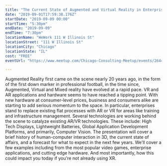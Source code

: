 ```yaml
---
title: "The Current State of Augmented and Virtual Reality in Enterprise and Daily Life"
date: "2019-09-01T17:59:38.176Z"
startDate: "2019-09-09 00:00"
startTime: "5:30pm"
endDate: "2019-09-09"
endTime: "7:30pm"
locationName: "WeWork 111 W Illinois St"
locationStreet: "111 W Illinois St"
locationCity: "Chicago"
locationState: "IL"
cost: "FREE"
eventUrl: "https://www.meetup.com/Chicago-Consulting-Meetup/events/264457147/"

---
```


Augmented Reality first came on the scene nearly 20 years ago, in the form of the first down marker in professional football, in the time since, Augmented, Virtual and Mixed reality have evolved at a rapid pace. VR and AR applications and hardware seems to have reached a tipping point. With new hardware at consumer-level prices, business and consumers alike are starting to add serious momentum to the space. In particular, enterprises stand to replace existing flat processes with AR or VR for areas like training and infrastructure management. Several technologies are working behind the scene to catalyze existing AR/VR technologies. These include: High Tech Displays, Lightweight Batteries, Global Application Development Platforms, and primarily, Computer Vision. The presentation will cover a brief history of human-computer interaction in 3D, the current state of affairs, and a forecast for what to expect in the next few years. We'll cover a few examples including from the most popular video games, enterprise applications, and cutting edge hardware. And most importantly, how this could impact you today if you're not already using XR.

